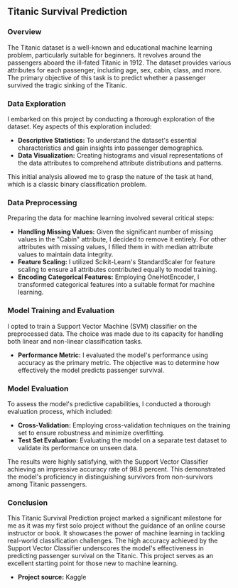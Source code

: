 ## Titanic Survival Prediction

### Overview

The Titanic dataset is a well-known and educational machine learning problem, particularly suitable for beginners. It revolves around the passengers aboard the ill-fated Titanic in 1912. The dataset provides various attributes for each passenger, including age, sex, cabin, class, and more. The primary objective of this task is to predict whether a passenger survived the tragic sinking of the Titanic.

### Data Exploration

I embarked on this project by conducting a thorough exploration of the dataset. Key aspects of this exploration included:

- **Descriptive Statistics:** To understand the dataset's essential characteristics and gain insights into passenger demographics.
- **Data Visualization:** Creating histograms and visual representations of the data attributes to comprehend attribute distributions and patterns.

This initial analysis allowed me to grasp the nature of the task at hand, which is a classic binary classification problem.

### Data Preprocessing

Preparing the data for machine learning involved several critical steps:

- **Handling Missing Values:** Given the significant number of missing values in the "Cabin" attribute, I decided to remove it entirely. For other attributes with missing values, I filled them in with median attribute values to maintain data integrity.
- **Feature Scaling:** I utilized Scikit-Learn's StandardScaler for feature scaling to ensure all attributes contributed equally to model training.
- **Encoding Categorical Features:** Employing OneHotEncoder, I transformed categorical features into a suitable format for machine learning.

### Model Training and Evaluation

I opted to train a Support Vector Machine (SVM) classifier on the preprocessed data. The choice was made due to its capacity for handling both linear and non-linear classification tasks.

- **Performance Metric:** I evaluated the model's performance using accuracy as the primary metric. The objective was to determine how effectively the model predicts passenger survival.

### Model Evaluation

To assess the model's predictive capabilities, I conducted a thorough evaluation process, which included:

- **Cross-Validation:** Employing cross-validation techniques on the training set to ensure robustness and minimize overfitting.
- **Test Set Evaluation:** Evaluating the model on a separate test dataset to validate its performance on unseen data.

The results were highly satisfying, with the Support Vector Classifier achieving an impressive accuracy rate of 98.8 percent. This demonstrated the model's proficiency in distinguishing survivors from non-survivors among Titanic passengers.

### Conclusion

This Titanic Survival Prediction project marked a significant milestone for me as it was my first solo project without the guidance of an online course instructor or book. It showcases the power of machine learning in tackling real-world classification challenges. The high accuracy achieved by the Support Vector Classifier underscores the model's effectiveness in predicting passenger survival on the Titanic. This project serves as an excellent starting point for those new to machine learning.

- **Project source:** Kaggle